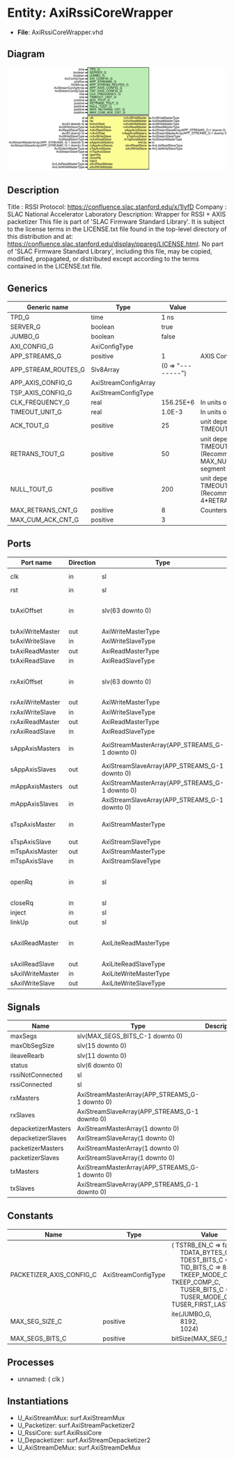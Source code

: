 # Entity: AxiRssiCoreWrapper

- **File**: AxiRssiCoreWrapper.vhd
## Diagram

![Diagram](AxiRssiCoreWrapper.svg "Diagram")
## Description

Title      : RSSI Protocol: https://confluence.slac.stanford.edu/x/1IyfD
Company    : SLAC National Accelerator Laboratory
Description: Wrapper for RSSI + AXIS packetizer
This file is part of 'SLAC Firmware Standard Library'.
It is subject to the license terms in the LICENSE.txt file found in the
top-level directory of this distribution and at:
   https://confluence.slac.stanford.edu/display/ppareg/LICENSE.html.
No part of 'SLAC Firmware Standard Library', including this file,
may be copied, modified, propagated, or distributed except according to
the terms contained in the LICENSE.txt file.
## Generics

| Generic name        | Type                 | Value             | Description                                                                                        |
| ------------------- | -------------------- | ----------------- | -------------------------------------------------------------------------------------------------- |
| TPD_G               | time                 | 1 ns              |                                                                                                    |
| SERVER_G            | boolean              | true              |                                                                                                    |
| JUMBO_G             | boolean              | false             |                                                                                                    |
| AXI_CONFIG_G        | AxiConfigType        |                   |                                                                                                    |
| APP_STREAMS_G       | positive             | 1                 | AXIS Configurations                                                                                |
| APP_STREAM_ROUTES_G | Slv8Array            | (0 => "--------") |                                                                                                    |
| APP_AXIS_CONFIG_G   | AxiStreamConfigArray |                   |                                                                                                    |
| TSP_AXIS_CONFIG_G   | AxiStreamConfigType  |                   |                                                                                                    |
| CLK_FREQUENCY_G     | real                 | 156.25E+6         | In units of Hz                                                                                     |
| TIMEOUT_UNIT_G      | real                 | 1.0E-3            | In units of seconds                                                                                |
| ACK_TOUT_G          | positive             | 25                | unit depends on TIMEOUT_UNIT_G                                                                     |
| RETRANS_TOUT_G      | positive             | 50                | unit depends on TIMEOUT_UNIT_G  (Recommended >= MAX_NUM_OUTS_SEG_G*Data segment transmission time) |
| NULL_TOUT_G         | positive             | 200               | unit depends on TIMEOUT_UNIT_G  (Recommended >= 4*RETRANS_TOUT_G)                                  |
| MAX_RETRANS_CNT_G   | positive             | 8                 | Counters                                                                                           |
| MAX_CUM_ACK_CNT_G   | positive             | 3                 |                                                                                                    |
## Ports

| Port name        | Direction | Type                                           | Description                            |
| ---------------- | --------- | ---------------------------------------------- | -------------------------------------- |
| clk              | in        | sl                                             | Clock and Reset                        |
| rst              | in        | sl                                             |                                        |
| txAxiOffset      | in        | slv(63 downto 0)                               | AXI TX Segment Buffer Interface        |
| txAxiWriteMaster | out       | AxiWriteMasterType                             |                                        |
| txAxiWriteSlave  | in        | AxiWriteSlaveType                              |                                        |
| txAxiReadMaster  | out       | AxiReadMasterType                              |                                        |
| txAxiReadSlave   | in        | AxiReadSlaveType                               |                                        |
| rxAxiOffset      | in        | slv(63 downto 0)                               | AXI RX Segment Buffer Interface        |
| rxAxiWriteMaster | out       | AxiWriteMasterType                             |                                        |
| rxAxiWriteSlave  | in        | AxiWriteSlaveType                              |                                        |
| rxAxiReadMaster  | out       | AxiReadMasterType                              |                                        |
| rxAxiReadSlave   | in        | AxiReadSlaveType                               |                                        |
| sAppAxisMasters  | in        | AxiStreamMasterArray(APP_STREAMS_G-1 downto 0) | SSI Application side                   |
| sAppAxisSlaves   | out       | AxiStreamSlaveArray(APP_STREAMS_G-1 downto 0)  |                                        |
| mAppAxisMasters  | out       | AxiStreamMasterArray(APP_STREAMS_G-1 downto 0) |                                        |
| mAppAxisSlaves   | in        | AxiStreamSlaveArray(APP_STREAMS_G-1 downto 0)  |                                        |
| sTspAxisMaster   | in        | AxiStreamMasterType                            | SSI Transport side                     |
| sTspAxisSlave    | out       | AxiStreamSlaveType                             |                                        |
| mTspAxisMaster   | out       | AxiStreamMasterType                            |                                        |
| mTspAxisSlave    | in        | AxiStreamSlaveType                             |                                        |
| openRq           | in        | sl                                             | High level  Application side interface |
| closeRq          | in        | sl                                             |                                        |
| inject           | in        | sl                                             |                                        |
| linkUp           | out       | sl                                             |                                        |
| sAxilReadMaster  | in        | AxiLiteReadMasterType                          | Optional AXI-Lite Register Interface   |
| sAxilReadSlave   | out       | AxiLiteReadSlaveType                           |                                        |
| sAxilWriteMaster | in        | AxiLiteWriteMasterType                         |                                        |
| sAxilWriteSlave  | out       | AxiLiteWriteSlaveType                          |                                        |
## Signals

| Name                | Type                                           | Description |
| ------------------- | ---------------------------------------------- | ----------- |
| maxSegs             | slv(MAX_SEGS_BITS_C-1 downto 0)                |             |
| maxObSegSize        | slv(15 downto 0)                               |             |
| ileaveRearb         | slv(11 downto 0)                               |             |
| status              | slv(6 downto 0)                                |             |
| rssiNotConnected    | sl                                             |             |
| rssiConnected       | sl                                             |             |
| rxMasters           | AxiStreamMasterArray(APP_STREAMS_G-1 downto 0) |             |
| rxSlaves            | AxiStreamSlaveArray(APP_STREAMS_G-1 downto 0)  |             |
| depacketizerMasters | AxiStreamMasterArray(1 downto 0)               |             |
| depacketizerSlaves  | AxiStreamSlaveArray(1 downto 0)                |             |
| packetizerMasters   | AxiStreamMasterArray(1 downto 0)               |             |
| packetizerSlaves    | AxiStreamSlaveArray(1 downto 0)                |             |
| txMasters           | AxiStreamMasterArray(APP_STREAMS_G-1 downto 0) |             |
| txSlaves            | AxiStreamSlaveArray(APP_STREAMS_G-1 downto 0)  |             |
## Constants

| Name                     | Type                | Value                                                                                                                                                                                                                                                                                                                                                                                                                                            | Description |
| ------------------------ | ------------------- | ------------------------------------------------------------------------------------------------------------------------------------------------------------------------------------------------------------------------------------------------------------------------------------------------------------------------------------------------------------------------------------------------------------------------------------------------ | ----------- |
| PACKETIZER_AXIS_CONFIG_C | AxiStreamConfigType |  (       TSTRB_EN_C    => false,<br><span style="padding-left:20px">       TDATA_BYTES_C => 8,<br><span style="padding-left:20px">       TDEST_BITS_C  => 8,<br><span style="padding-left:20px">       TID_BITS_C    => 8,<br><span style="padding-left:20px">       TKEEP_MODE_C  => TKEEP_COMP_C,<br><span style="padding-left:20px">       TUSER_BITS_C  => 8,<br><span style="padding-left:20px">       TUSER_MODE_C  => TUSER_FIRST_LAST_C) |             |
| MAX_SEG_SIZE_C           | positive            |  ite(JUMBO_G,<br><span style="padding-left:20px"> 8192,<br><span style="padding-left:20px"> 1024)                                                                                                                                                                                                                                                                                                                                                |             |
| MAX_SEGS_BITS_C          | positive            |  bitSize(MAX_SEG_SIZE_C)                                                                                                                                                                                                                                                                                                                                                                                                                         |             |
## Processes
- unnamed: ( clk )
## Instantiations

- U_AxiStreamMux: surf.AxiStreamMux
- U_Packetizer: surf.AxiStreamPacketizer2
- U_RssiCore: surf.AxiRssiCore
- U_Depacketizer: surf.AxiStreamDepacketizer2
- U_AxiStreamDeMux: surf.AxiStreamDeMux
